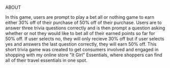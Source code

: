ABOUT

In this game, users are prompt to play a bet all or nothing game to earn either 30% off of their purchase of 50% off of their purchase. Users are to answer three trivia questions correctly and is then prompt a question asking whether or not they would like to bet all of their earned points so far for 50% off. If user selects no, they will only recieve 30% off but if user selects yes and answers the last question correctly, they will earn 50% off. This short trivia game was created to get consumers involved and engaged in shopping with my online store "It Girl" Essentials, where shoppers can find all of their travel essentials in one spot.